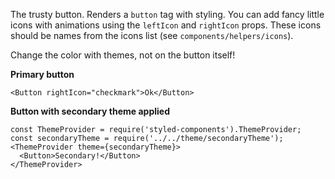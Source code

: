 The trusty button. Renders a `button` tag with styling. You can add fancy little icons with animations using the `leftIcon` and `rightIcon` props. These icons should be names from the icons list (see `components/helpers/icons`).

Change the color with themes, not on the button itself!

**Primary button**
```
<Button rightIcon="checkmark">Ok</Button>
```

**Button with secondary theme applied**
```
const ThemeProvider = require('styled-components').ThemeProvider;
const secondaryTheme = require('../../theme/secondaryTheme');
<ThemeProvider theme={secondaryTheme}>
  <Button>Secondary!</Button>
</ThemeProvider>
```
